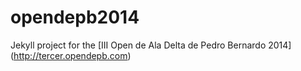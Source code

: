 opendepb2014
============

Jekyll project for the [III Open de Ala Delta de Pedro Bernardo 2014] (http://tercer.opendepb.com)
